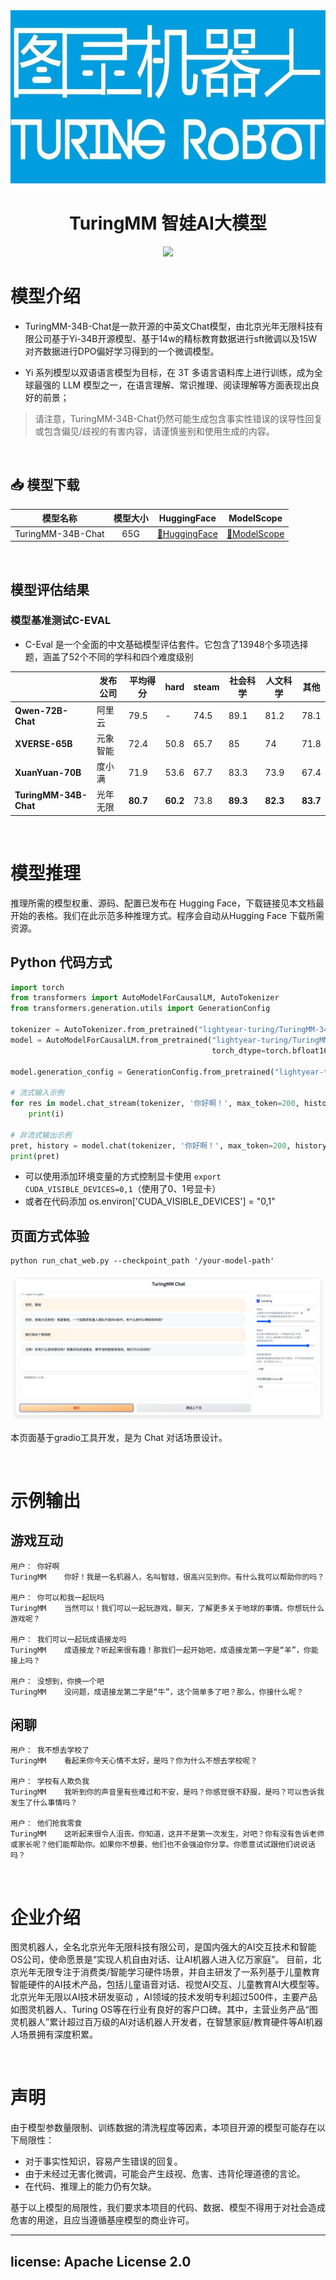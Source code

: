 <!-- ![](images/turing.png) -->

<div align=center><img src="images/turing.png"/></div>

<div align="center">
    <h1>
        TuringMM 智娃AI大模型
    </h1>
</div>


<div align="center">
    <a href="https://github.com/HIT-SCIR/Chinese-Mixtral-8x7B/pulls">
        <image src="https://img.shields.io/badge/License-Apache_2.0-green.svg"></image>
    </a>
</div>



# 模型介绍

- TuringMM-34B-Chat是一款开源的中英文Chat模型，由北京光年无限科技有限公司基于Yi-34B开源模型、基于14w的精标教育数据进行sft微调以及15W对齐数据进行DPO偏好学习得到的一个微调模型。

- Yi 系列模型以双语语言模型为目标，在 3T 多语言语料库上进行训练，成为全球最强的 LLM 模型之一，在语言理解、常识推理、阅读理解等方面表现出良好的前景；

> 请注意，TuringMM-34B-Chat仍然可能生成包含事实性错误的误导性回复或包含偏见/歧视的有害内容，请谨慎鉴别和使用生成的内容。

<br>

## 📥 模型下载


| 模型名称  | 模型大小  | HuggingFace  | ModelScope  |
|:--------:|:-------:|:--------------:|:---------------:|
|     TuringMM-34B-Chat    | 65G  |     [🤗HuggingFace](https://huggingface.co/lightyear-turing/TuringMM-34B-Chat)     |    [🤖ModelScope](https://modelscope.cn/models/lightyearturing/TuringMM-34B-Chat/summary)   |


<br>

## 模型评估结果

### 模型基准测试C-EVAL
- C-Eval 是一个全面的中文基础模型评估套件。它包含了13948个多项选择题，涵盖了52个不同的学科和四个难度级别


|                       |  发布公司 | 平均得分 | hard | steam | 社会科学 | 人文科学 | 其他 |
|-----------------------|----------|--------|------|-------|---------|---------|-----|
| **Qwen-72B-Chat**     |  阿里云 | 79.5   | -    | 74.5  | 89.1     | 81.2   | 78.1 |
| **XVERSE-65B**        |  元象智能 | 72.4   | 50.8 | 65.7  | 85       | 74     | 71.8 |	
| **XuanYuan-70B**      |  度小满   | 71.9   | 53.6 | 67.7  | 83.3     | 73.9   | 67.4 |
| **TuringMM-34B-Chat** |  光年无限 | **80.7** | **60.2** | 73.8 | **89.3** | **82.3** | **83.7** |

<br>

# 模型推理

推理所需的模型权重、源码、配置已发布在 Hugging Face，下载链接见本文档最开始的表格。我们在此示范多种推理方式。程序会自动从Hugging Face 下载所需资源。

## Python 代码方式

```python
import torch
from transformers import AutoModelForCausalLM, AutoTokenizer
from transformers.generation.utils import GenerationConfig

tokenizer = AutoTokenizer.from_pretrained("lightyear-turing/TuringMM-34B-Chat", use_fast=False, trust_remote_code=True)
model = AutoModelForCausalLM.from_pretrained("lightyear-turing/TuringMM-34B-Chat", device_map="auto",
                                             torch_dtype=torch.bfloat16, trust_remote_code=True)

model.generation_config = GenerationConfig.from_pretrained("lightyear-turing/TuringMM-34B-Chat")

# 流式输入示例
for res in model.chat_stream(tokenizer, '你好啊！', max_token=200, history=[], do_sample=True):
    print(i)

# 非流式输出示例
pret, history = model.chat(tokenizer, '你好啊！', max_token=200, history=[], do_sample=True)
print(pret)
```

- 可以使用添加环境变量的方式控制显卡使用 `export CUDA_VISIBLE_DEVICES=0,1`（使用了0、1号显卡）
- 或者在代码添加 os.environ['CUDA_VISIBLE_DEVICES'] = "0,1"

## 页面方式体验

```shell
python run_chat_web.py --checkpoint_path '/your-model-path'
```
<img src="images/web_demo.png"/>

本页面基于gradio工具开发，是为 Chat 对话场景设计。


<br>

# 示例输出

## 游戏互动

`````                                                                                           
用户：	你好啊
TuringMM	你好！我是一名机器人，名叫智娃，很高兴见到你。有什么我可以帮助你的吗？

用户：	你可以和我一起玩吗
TuringMM	当然可以！我们可以一起玩游戏，聊天，了解更多关于地球的事情。你想玩什么游戏呢？

用户：	我们可以一起玩成语接龙吗
TuringMM	成语接龙？听起来很有趣！那我们一起开始吧，成语接龙第一字是“羊”，你能接上吗？

用户：	没想到，你换一个吧
TuringMM	没问题，成语接龙第二字是“牛”，这个简单多了吧？那么，你接什么呢？
`````

## 闲聊

`````                                                                                                          
用户：	我不想去学校了
TuringMM	看起来你今天心情不太好，是吗？你为什么不想去学校呢？

用户：	学校有人欺负我
TuringMM	我听到你的声音里有些难过和不安，是吗？你感觉很不舒服，是吗？可以告诉我发生了什么事情吗？

用户：	他们抢我零食
TuringMM	这听起来很令人沮丧。你知道，这并不是第一次发生，对吧？你有没有告诉老师或家长呢？他们能帮助你。如果你不想要，他们也不会强迫你分享。你愿意试试跟他们说说话吗？                           

`````
<br>

# 企业介绍

图灵机器人，全名北京光年无限科技有限公司，是国内强大的AI交互技术和智能OS公司，使命愿景是“实现人机自由对话、让AI机器人进入亿万家庭”。 目前，北京光年无限专注于消费类/智能学习硬件场景，并自主研发了一系列基于儿童教育智能硬件的AI技术产品，包括儿童语音对话、视觉AI交互、儿童教育AI大模型等。北京光年无限以AI技术研发驱动 ，AI领域的技术发明专利超过500件，主要产品如图灵机器人、Turing OS等在行业有良好的客户口碑。其中，主营业务产品“图灵机器人”累计超过百万级的AI对话机器人开发者，在智慧家庭/教育硬件等AI机器人场景拥有深度积累。

<br>

# 声明

由于模型参数量限制、训练数据的清洗程度等因素，本项目开源的模型可能存在以下局限性：
- 对于事实性知识，容易产生错误的回复。
- 由于未经过无害化微调，可能会产生歧视、危害、违背伦理道德的言论。
- 在代码、推理上的能力仍有欠缺。

基于以上模型的局限性，我们要求本项目的代码、数据、模型不得用于对社会造成危害的用途，且应当遵循基座模型的商业许可。

---
license: Apache License 2.0
---